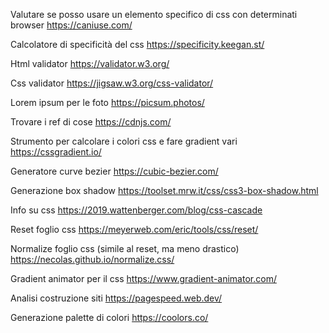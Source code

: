Valutare se posso usare un elemento specifico di css con determinati browser
https://caniuse.com/

Calcolatore di specificità del css
https://specificity.keegan.st/

Html validator
https://validator.w3.org/

Css validator
https://jigsaw.w3.org/css-validator/

Lorem ipsum per le foto
https://picsum.photos/

Trovare i ref di cose
https://cdnjs.com/

Strumento per calcolare i colori css e fare gradient vari
https://cssgradient.io/

Generatore curve bezier
https://cubic-bezier.com/

Generazione box shadow
https://toolset.mrw.it/css/css3-box-shadow.html

Info su css
https://2019.wattenberger.com/blog/css-cascade

Reset foglio css
https://meyerweb.com/eric/tools/css/reset/

Normalize foglio css (simile al reset, ma meno drastico)
https://necolas.github.io/normalize.css/

Gradient animator per il css
https://www.gradient-animator.com/

Analisi costruzione siti
https://pagespeed.web.dev/

Generazione palette di colori
https://coolors.co/